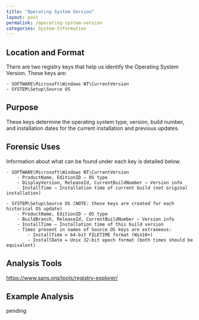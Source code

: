 ```yaml
---
title: "Operating System Version"
layout: post
permalink: /operating-system-version
categories: System-Information
---
```

## Location and Format

There are two registry keys that help us identify the Operating System Version. These keys are:

    - SOFTWARE\Microsoft\Windows NT\CurrentVersion
    - SYSTEM\Setup\Source OS 

## Purpose

These keys determine the operating system type, version, build number, and installation dates for the current installation and previous updates.

## Forensic Uses

Information about what can be found under each key is detailed below.

    - SOFTWARE\Microsoft\Windows NT\CurrentVersion
        - ProductName, EditionID – OS type
        - DisplayVersion, ReleaseId, CurrentBuildNumber – Version info
        - InstallTime – Installation time of current build (not original installation)

    - SYSTEM\Setup\Source OS (NOTE: these keys are created for each historical OS update)
        - ProductName, EditionID – OS type
        - BuildBranch, ReleaseId, CurrentBuildNumber – Version info
        - InstallTime – Installation time of this build version
        - Times present in names of Source OS keys are extraneous:
            - InstallTime = 64-bit FILETIME format (Win10+)
            - InstallDate = Unix 32-bit epoch format (both times should be equivalent)

## Analysis Tools 

https://www.sans.org/tools/registry-explorer/

## Example Analysis

pending